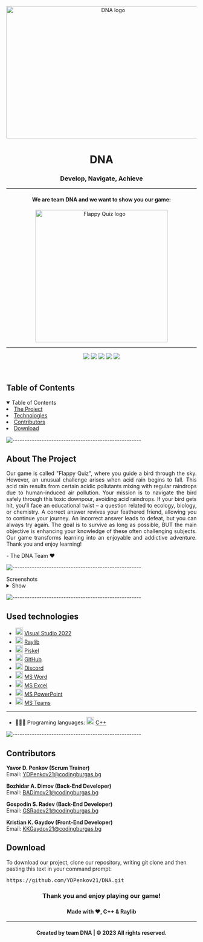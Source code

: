 <p align="center">
     <img align="center" src="https://cdn.discordapp.com/attachments/1089602486270181386/1168250544922558554/DNA_no_bg.png?ex=6551151a&is=653ea01a&hm=350ce487053c6a04f1eb29d67e04a98bd967a38ae75b1402959ea62110bde7d5&" alt="DNA logo" width="550", height="350">
</p>
    
<h1 align="center"> DNA </h1>
<h3 align="center"> Develop, Navigate, Achieve </h3>  
    
<hr>
    <h4 align="center">We are team DNA and we want to show you our game:</h4>
<p align="center">    
    <img align="center" src="https://cdn.discordapp.com/attachments/1089602486270181386/1173284610239635566/game_logo.png?ex=65636571&is=6550f071&hm=9664b10bd7c1ed67d0a35f69278bb444e5f59823cfba73fc6ceddf19a1d17a4d&" alt="Flappy Quiz logo" width="350", height="350">
</p>
<hr>
    
<p align="center">
    <img src = "https://img.shields.io/github/languages/count/YDPenkov21/DNA?style=for-the-badge">
    <img src = "https://img.shields.io/github/contributors/YDPenkov21/DNA?style=for-the-badge">
    <img src = "https://img.shields.io/github/repo-size/YDPenkov21/DNA?style=for-the-badge">
    <img src = "https://img.shields.io/github/last-commit/YDPenkov21/DNA?style=for-the-badge">
    <img src = "https://img.shields.io/github/languages/top/YDPenkov21/DNA?style=for-the-badge">
<p>
<br>
    
<!-- TABLE OF CONTENTS -->
<h2 id="table-of-contents">Table of Contents</h2>
    
<details open="open">
    <summary>Table of Contents</summary>
    <li><a href="#about-the-project">  The Project</a></li>
    <li><a href="#used-technologies">  Technologies</a></li>
    <li><a href="#contributors">   Contributors</a></li>
    <li><a href="#download">    Download</a></li>
</details>
    
![-----------------------------------------------------](https://raw.githubusercontent.com/andreasbm/readme/master/assets/lines/rainbow.png)
    
<!-- ABOUT THE PROJECT -->
<h2 id="about-the-project">About The Project</h2>
    
<p align="justify">
    Our game is called "Flappy Quiz", where you guide a bird through the sky. However, an unusual challenge arises when acid rain begins to fall. This acid rain results from certain acidic pollutants mixing with regular raindrops due to human-induced air pollution. Your mission is to navigate the bird safely through this toxic downpour, avoiding acid raindrops. If your bird gets hit, you'll face an educational twist – a question related to ecology, biology, or chemistry. A correct answer revives your feathered friend, allowing you to continue your journey. An incorrect answer leads to defeat, but you can always try again. The goal is to survive as long as possible, BUT the main objective is enhancing your knowledge of these often challenging subjects. Our game transforms learning into an enjoyable and addictive adventure. Thank you and enjoy learning!
</p>
<p> - The DNA Team ❤️</p>
    
    
![-----------------------------------------------------](https://raw.githubusercontent.com/andreasbm/readme/master/assets/lines/rainbow.png)
    
<summary>Screenshots</summary>
<details>
<summary>Show</summary>
<br>
    
    
|                               Game                                    |                               Main Menu                                |
| :-------------------------------------------------------------------: | :--------------------------------------------------------------------: |
| <img src="https://cdn.discordapp.com/attachments/1089602486270181386/1173284405985427558/image.png?ex=65636540&is=6550f040&hm=700b957bb21fc366976051f37fe49075506f53a6267cb4c51c166c570b3c48cc&" alt="Flappy Quiz Gameplay Photo"> | <img src="https://cdn.discordapp.com/attachments/1089602486270181386/1173283821341397033/image.png?ex=656364b5&is=6550efb5&hm=3a4ccdb720416973826b0312733dbc1468b61de3d03e121f8ef2250aa4cf8d28&" alt="Main Menu Photo">                             |

    
</details>
    
</td></tr></table>
<p></p>
    
![-----------------------------------------------------](https://raw.githubusercontent.com/andreasbm/readme/master/assets/lines/rainbow.png)
    
##  Used technologies
- <img src="https://upload.wikimedia.org/wikipedia/commons/thumb/2/2c/Visual_Studio_Icon_2022.svg/1200px-Visual_Studio_Icon_2022.svg.png" width="20" alt="Visual Studio 2022 Logo"> <a href="https://visualstudio.microsoft.com/vs/">Visual Studio 2022</a>
- <img src="https://upload.wikimedia.org/wikipedia/commons/f/f4/Raylib_logo.png" width="20" alt="Raylib Logo"> <a href="https://www.raylib.com/">Raylib</a>
- <img src="https://cdn.discordapp.com/attachments/1089602486270181386/1173287102935466164/AmyB7c-a_400x400.png?ex=656367c3&is=6550f2c3&hm=249584cb5360919daf4e40da51715c643de787ce8e978d1061a042149b11cd57&" width="20" alt="Piskel Logo"> <a href="https://www.piskelapp.com/">Piskel</a>
- <img src="https://github.githubassets.com/images/modules/logos_page/GitHub-Mark.png" width="20" alt="GitHub Logo"> <a href="https://github.com/">GitHub</a>
- <img src="https://www.freepnglogos.com/uploads/discord-logo-png/concours-discord-cartes-voeux-fortnite-france-6.png" width="20" alt="Discord Logo"> <a href="https://discord.com/">Discord</a>
- <img src="https://upload.wikimedia.org/wikipedia/commons/thumb/f/fd/Microsoft_Office_Word_%282019%E2%80%93present%29.svg/2203px-Microsoft_Office_Word_%282019%E2%80%93present%29.svg.png" width="20" alt="MS Word Logo"> <a href="https://en.wikipedia.org/wiki/Microsoft_Word">MS Word</a>
- <img src="https://upload.wikimedia.org/wikipedia/commons/thumb/3/34/Microsoft_Office_Excel_%282019%E2%80%93present%29.svg/2203px-Microsoft_Office_Excel_%282019%E2%80%93present%29.svg.png" width="20" alt="MS Excel Logo"> <a href="https://en.wikipedia.org/wiki/Microsoft_Excel">MS Excel</a>
- <img src="https://upload.wikimedia.org/wikipedia/commons/3/3b/Microsoft_PowerPoint_Logo.png" width="20" alt="MS PowerPoint Logo"> <a href="https://bg.wikipedia.org/wiki/Microsoft_PowerPoint">MS PowerPoint</a>
- <img src="https://upload.wikimedia.org/wikipedia/commons/thumb/c/c9/Microsoft_Office_Teams_%282018%E2%80%93present%29.svg/2203px-Microsoft_Office_Teams_%282018%E2%80%93present%29.svg.png" width="20" alt="MS Teams Logo"> <a href="https://www.microsoft.com/en-us/microsoft-teams/group-chat-software">MS Teams</a>
-----------------------------------------------------------------------------------------------------------------------------------
- 👩🏻‍💻 Programing languages: <img src="https://brandslogos.com/wp-content/uploads/thumbs/c-logo-vector.svg" width="20" alt="C++ Logo"> <a href="https://cplusplus.com/">C++</a>
    
    
![-----------------------------------------------------](https://raw.githubusercontent.com/andreasbm/readme/master/assets/lines/rainbow.png)
    
<!-- CONTRIBUTORS -->
<h2 id="contributors">Contributors</h2>
    
<p>
    
    
<b>Yavor D. Penkov (Scrum Trainer)</b> <br>
    Email: <a>YDPenkov21@codingburgas.bg</a> <br>
    
<b>Bozhidar A. Dimov (Back-End Developer)</b> <br>
    Email: <a>BADimov21@codingburgas.bg</a> <br>
    
<b>Gospodin S. Radev (Back-End Developer)</b> <br>
    Email: <a>GSRadev21@codingburgas.bg</a> <br>
    
<b>Kristian K. Gaydov (Front-End Developer)</b> <br>
    Email: <a>KKGaydov21@codingburgas.bg</a> <br>
    
    
</p>
    
<h2 id="download">Download</h2>
    
<p>To download our project, clone our repository, writing git clone and then pasting this text in your command prompt:</p>
    
<pre>https://github.com/YDPenkov21/DNA.git</pre>
    
<h3 align="center"> Thank you and enjoy playing our game! <h3>
<h4 align="center"> Made with ❤️, C++ & Raylib </h4>
<hr>
<h4 align="center"> Created by team DNA | &copy 2023 All rights reserved.</h4>
